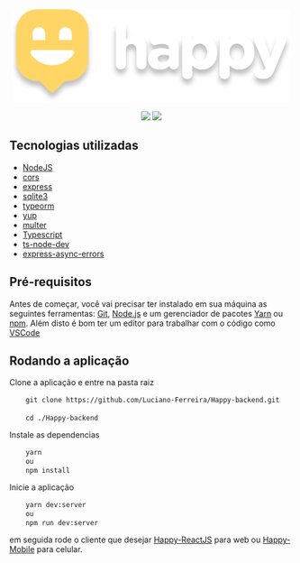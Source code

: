 <div align="center">
    <img src="./assets/logo.svg">
</div>

<p align="center">
    <img src="./assets/readmehappymobile.gif">
    <img src="./assets/readmehappyreactjs.gif">
</p>

## Tecnologias utilizadas

- [NodeJS](https://nodejs.org/)
- [cors](https://developer.mozilla.org/pt-BR/docs/Web/HTTP/CORS)
- [express](https://expressjs.com/pt-br/)
- [sqlite3](https://www.sqlite.org/)
- [typeorm](https://typeorm.io/)
- [yup](https://github.com/jquense/yup)
- [multer](https://www.npmjs.com/package/multer)
- [Typescript](https://www.typescriptlang.org/)
- [ts-node-dev](https://www.npmjs.com/package/ts-node-dev)
- [express-async-errors](https://www.npmjs.com/package/express-async-errors)

## Pré-requisitos
Antes de começar, você vai precisar ter instalado em sua máquina as seguintes ferramentas: [Git](https://git-scm.com/), [Node.js](https://nodejs.org/) e um gerenciador de pacotes [Yarn](https://yarnpkg.com/) ou [npm](https://www.npmjs.com/). Além disto é bom ter um editor para trabalhar com o código como [VSCode](https://code.visualstudio.com/)

## Rodando a aplicação

Clone a aplicação e entre na pasta raiz
```code
    git clone https://github.com/Luciano-Ferreira/Happy-backend.git

    cd ./Happy-backend
```


Instale as dependencias

```code
    yarn
    ou
    npm install
```

Inicie a aplicação 

```code
    yarn dev:server
    ou
    npm run dev:server
```

em seguida rode o cliente que desejar [Happy-ReactJS](https://github.com/Luciano-Ferreira/Happy-ReactJS) para web ou [Happy-Mobile](https://github.com/Luciano-Ferreira/Happy-Mobile) para celular.
